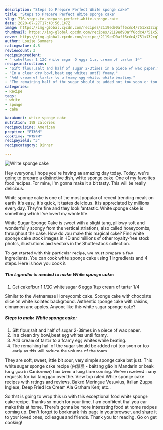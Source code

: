 ```yaml
---
description: "Steps to Prepare Perfect White sponge cake"
title: "Steps to Prepare Perfect White sponge cake"
slug: 776-steps-to-prepare-perfect-white-sponge-cake
date: 2020-07-27T17:40:56.107Z
image: https://img-global.cpcdn.com/recipes/2119ed90aff6cdc4/751x532cq70/white-sponge-cake-recipe-main-photo.jpg
thumbnail: https://img-global.cpcdn.com/recipes/2119ed90aff6cdc4/751x532cq70/white-sponge-cake-recipe-main-photo.jpg
cover: https://img-global.cpcdn.com/recipes/2119ed90aff6cdc4/751x532cq70/white-sponge-cake-recipe-main-photo.jpg
author: Louise Summers
ratingvalue: 4.8
reviewcount: 3
recipeingredient:
- " cakeflour 1 12C white sugar 6 eggs 1tsp cream of tartar 14"
recipeinstructions:
- "Sift flour,salt and half of sugar 2-3times in a piece of wax paper."
- "In a clean dry bowl,beat egg whites until foamy."
- "Add cream of tartar to a foamy egg whites while beating."
- "The remaining half of the sugar should be added not too soon or too early as this will reduce the volume of the foam."
categories:
- Recipe
tags:
- white
- sponge
- cake

katakunci: white sponge cake 
nutrition: 198 calories
recipecuisine: American
preptime: "PT36M"
cooktime: "PT57M"
recipeyield: "3"
recipecategory: Dinner

---
```



![White sponge cake](https://img-global.cpcdn.com/recipes/2119ed90aff6cdc4/751x532cq70/white-sponge-cake-recipe-main-photo.jpg)

Hey everyone, I hope you're having an amazing day today. Today, we're going to prepare a distinctive dish, white sponge cake. One of my favorites food recipes. For mine, I'm gonna make it a bit tasty. This will be really delicious.

White sponge cake is one of the most popular of recent trending meals on earth. It's easy, it's quick, it tastes delicious. It is appreciated by millions every day. They're fine and they look fantastic. White sponge cake is something which I've loved my whole life.

White Sugar Sponge Cake is sweet with a slight tang, pillowy soft and wonderfully spongy from the vertical striations, also called honeycombs, throughout the cake. How do you make this magical cake? Find white sponge cake stock images in HD and millions of other royalty-free stock photos, illustrations and vectors in the Shutterstock collection.


To get started with this particular recipe, we must prepare a few ingredients. You can cook white sponge cake using 1 ingredients and 4 steps. Here is how you cook it.

<!--inarticleads1-->

##### The ingredients needed to make White sponge cake:

1. Get  cakeflour 1 1/2C white sugar 6 eggs 1tsp cream of tartar 1/4


Similar to the Vietnamese Honeycomb cake. Sponge cake with chocolate slice on white isolated background. Authentic sponge cake with raisins, cinnamon and apples. Anyone like this white sugar sponge cake? 

<!--inarticleads2-->

##### Steps to make White sponge cake:

1. Sift flour,salt and half of sugar 2-3times in a piece of wax paper.
1. In a clean dry bowl,beat egg whites until foamy.
1. Add cream of tartar to a foamy egg whites while beating.
1. The remaining half of the sugar should be added not too soon or too early as this will reduce the volume of the foam.


They are soft, sweet, little bit sour, very simple sponge cake but just. This white sugar sponge cake recipe (白糖糕 - báitáng gāo in Mandarin or baak tong gou in Cantonese) has been a long time coming. We&#39;ve received many requests for bai tang gao over the. View top rated White sponge cake recipes with ratings and reviews. Baked Meringue Vesuvius, Italian Zuppa Inglese, Deep Fried Ice Cream Ala Graham Kerr, etc.. 

So that is going to wrap this up with this exceptional food white sponge cake recipe. Thanks so much for your time. I am confident that you can make this at home. There's gonna be more interesting food at home recipes coming up. Don't forget to bookmark this page in your browser, and share it to your loved ones, colleague and friends. Thank you for reading. Go on get cooking!
